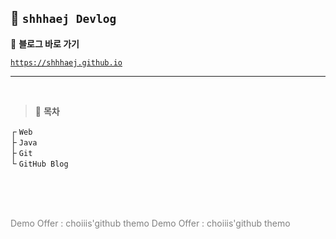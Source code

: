 
## 🦥 `shhhaej Devlog`

📎 **블로그 바로 가기**

[`https://shhhaej.github.io`](https://shhhaej.github.io)

---

<br>

> 🌴 **목차**

┌ `Web`  
├ `Java`    
├ `Git`  
└ `GitHub Blog`  


<br>
<br>
<br>


<span style="color:#808080"> Demo Offer : choiiis'github themo </span>
<span style="color:gray"> Demo Offer : choiiis'github themo </span>